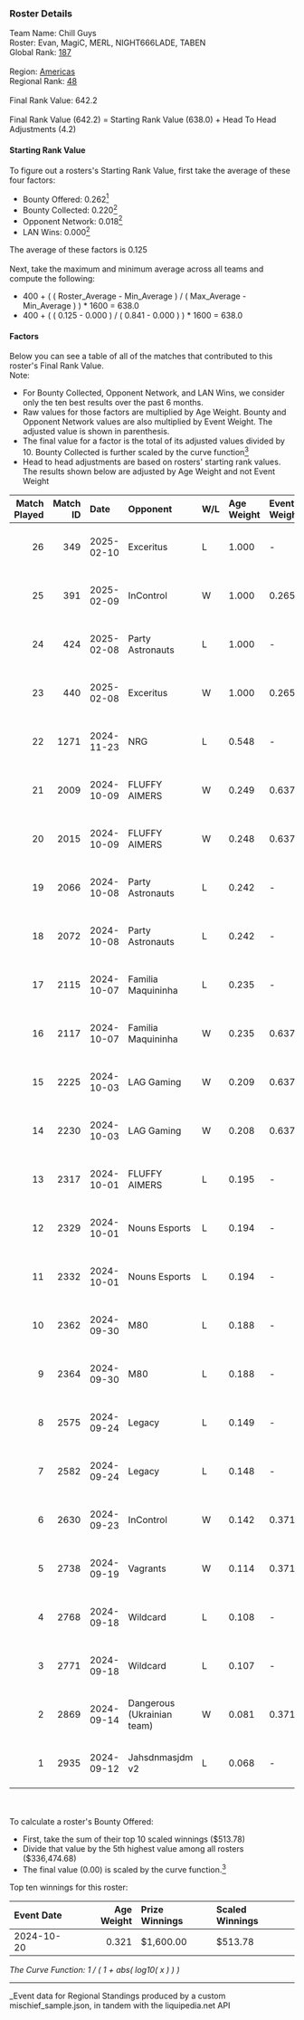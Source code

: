### Roster Details<br />
Team Name: Chill Guys<br />
Roster: Evan, MagiC, MERL, NIGHT666LADE, TABEN<br />
Global Rank: [187](../../standings_global_2025_03_01.md)<br />
<br />
Region: [Americas]( ../../standings_americas_2025_03_01.md)<br />
Regional Rank: [48]( ../../standings_americas_2025_03_01.md)<br />
<br />
Final Rank Value:  642.2<br />
<br />
Final Rank Value (642.2) = Starting Rank Value (638.0) + Head To Head Adjustments (4.2)<br />

#### Starting Rank Value<br />
To figure out a rosters's Starting Rank Value, first take the average of these four factors:<br />
- Bounty Offered: 0.262[<sup>1</sup>](#table2)
- Bounty Collected: 0.220[<sup>2</sup>](#table1)
- Opponent Network: 0.018[<sup>2</sup>](#table1)
- LAN Wins: 0.000[<sup>2</sup>](#table1)

The average of these factors is 0.125<br />
<br />
Next, take the maximum and minimum average across all teams and compute the following:<br />
- 400 + ( ( Roster_Average - Min_Average ) / ( Max_Average - Min_Average ) ) * 1600 = 638.0
- 400 + ( ( 0.125 - 0.000 ) / ( 0.841 - 0.000 ) ) * 1600 = 638.0


#### Factors<br />
Below you can see a table of all of the matches that contributed to this roster's Final Rank Value.<br />
Note:<br />

- For Bounty Collected, Opponent Network, and LAN Wins, we consider only the ten best results over the past 6 months.
- Raw values for those factors are multiplied by Age Weight. Bounty and Opponent Network values are also multiplied by Event Weight. The adjusted value is shown in parenthesis.
- The final value for a factor is the total of its adjusted values divided by 10. Bounty Collected is further scaled by the curve function[<sup>3</sup>](#curveFunction)
- Head to head adjustments are based on rosters' starting rank values. The results shown below are adjusted by Age Weight and not Event Weight
<span id="table1"></span><br />


| Match Played | Match ID | Date       | Opponent                   | W/L | Age Weight | Event Weight | Bounty Collected | Opponent Network | LAN Wins  | H2H Adj. | Roster                                    |
| -: | -: | :- | :- | :- | :- | :- | :- | :- | :- | -: | :- |
|           26 |      349 | 2025-02-10 | Exceritus                  | L   | 1.000      | -            | -                | -                | -         |   -17.10 | Evan, MagiC, MERL, NIGHT666LADE, TABEN    |
|           25 |      391 | 2025-02-09 | InControl                  | W   | 1.000      | 0.265        | 0.001 (0.000)    | 0.075 (0.020)    | 0 (0.000) |    14.53 | Evan, MagiC, MERL, NIGHT666LADE, TABEN    |
|           24 |      424 | 2025-02-08 | Party Astronauts           | L   | 1.000      | -            | -                | -                | -         |    -9.75 | Evan, MagiC, MERL, NIGHT666LADE, TABEN    |
|           23 |      440 | 2025-02-08 | Exceritus                  | W   | 1.000      | 0.265        | 0.000 (0.000)    | 0.184 (0.049)    | 0 (0.000) |    13.01 | Evan, MagiC, MERL, NIGHT666LADE, TABEN    |
|           22 |     1271 | 2024-11-23 | NRG                        | L   | 0.548      | -            | -                | -                | -         |    -2.07 | Evan, MagiC, Merl, NIGHT666LADE, TABEN    |
|           21 |     2009 | 2024-10-09 | FLUFFY AIMERS              | W   | 0.249      | 0.637        | 0.005 (0.001)    | 0.223 (0.035)    | 0 (0.000) |     5.48 | Evan, HorizoN, MagiC, NIGHT666LADE, TABEN |
|           20 |     2015 | 2024-10-09 | FLUFFY AIMERS              | W   | 0.248      | 0.637        | 0.005 (0.001)    | 0.223 (0.035)    | 0 (0.000) |     5.58 | Evan, HorizoN, MagiC, NIGHT666LADE, TABEN |
|           19 |     2066 | 2024-10-08 | Party Astronauts           | L   | 0.242      | -            | -                | -                | -         |    -2.38 | Evan, HorizoN, MagiC, NIGHT666LADE, TABEN |
|           18 |     2072 | 2024-10-08 | Party Astronauts           | L   | 0.242      | -            | -                | -                | -         |    -2.42 | Evan, HorizoN, MagiC, NIGHT666LADE, TABEN |
|           17 |     2115 | 2024-10-07 | Familia Maquininha         | L   | 0.235      | -            | -                | -                | -         |    -3.51 | Evan, HorizoN, MagiC, NIGHT666LADE, TABEN |
|           16 |     2117 | 2024-10-07 | Familia Maquininha         | W   | 0.235      | 0.637        | 0.003 (0.000)    | 0.133 (0.020)    | 0 (0.000) |     3.96 | Evan, HorizoN, MagiC, NIGHT666LADE, TABEN |
|           15 |     2225 | 2024-10-03 | LAG Gaming                 | W   | 0.209      | 0.637        | 0.001 (0.000)    | 0.028 (0.004)    | 0 (0.000) |     2.92 | Evan, HorizoN, MagiC, NIGHT666LADE, TABEN |
|           14 |     2230 | 2024-10-03 | LAG Gaming                 | W   | 0.208      | 0.637        | 0.001 (0.000)    | 0.028 (0.004)    | 0 (0.000) |     2.97 | Evan, HorizoN, MagiC, NIGHT666LADE, TABEN |
|           13 |     2317 | 2024-10-01 | FLUFFY AIMERS              | L   | 0.195      | -            | -                | -                | -         |    -1.79 | Evan, HorizoN, MagiC, NIGHT666LADE, TABEN |
|           12 |     2329 | 2024-10-01 | Nouns Esports              | L   | 0.194      | -            | -                | -                | -         |    -2.27 | Evan, HorizoN, MagiC, NIGHT666LADE, TABEN |
|           11 |     2332 | 2024-10-01 | Nouns Esports              | L   | 0.194      | -            | -                | -                | -         |    -2.30 | Evan, HorizoN, MagiC, NIGHT666LADE, TABEN |
|           10 |     2362 | 2024-09-30 | M80                        | L   | 0.188      | -            | -                | -                | -         |    -0.86 | Evan, HorizoN, MagiC, NIGHT666LADE, TABEN |
|            9 |     2364 | 2024-09-30 | M80                        | L   | 0.188      | -            | -                | -                | -         |    -0.87 | Evan, HorizoN, MagiC, NIGHT666LADE, TABEN |
|            8 |     2575 | 2024-09-24 | Legacy                     | L   | 0.149      | -            | -                | -                | -         |    -0.91 | Evan, HorizoN, MagiC, NIGHT666LADE, TABEN |
|            7 |     2582 | 2024-09-24 | Legacy                     | L   | 0.148      | -            | -                | -                | -         |    -0.92 | Evan, HorizoN, MagiC, NIGHT666LADE, TABEN |
|            6 |     2630 | 2024-09-23 | InControl                  | W   | 0.142      | 0.371        | 0.001 (0.000)    | 0.075 (0.004)    | 0 (0.000) |     2.14 | Evan, HorizoN, MagiC, NIGHT666LADE, TABEN |
|            5 |     2738 | 2024-09-19 | Vagrants                   | W   | 0.114      | 0.371        | 0.001 (0.000)    | 0.174 (0.007)    | 0 (0.000) |     1.86 | Evan, HorizoN, MagiC, NIGHT666LADE, TABEN |
|            4 |     2768 | 2024-09-18 | Wildcard                   | L   | 0.108      | -            | -                | -                | -         |    -0.06 | Evan, HorizoN, MagiC, NIGHT666LADE, TABEN |
|            3 |     2771 | 2024-09-18 | Wildcard                   | L   | 0.107      | -            | -                | -                | -         |    -0.06 | Evan, HorizoN, MagiC, NIGHT666LADE, TABEN |
|            2 |     2869 | 2024-09-14 | Dangerous (Ukrainian team) | W   | 0.081      | 0.371        | 0.000 (0.000)    | 0.000 (0.000)    | 0 (0.000) |     0.53 | Evan, HorizoN, MagiC, NIGHT666LADE, TABEN |
|            1 |     2935 | 2024-09-12 | Jahsdnmasjdm v2            | L   | 0.068      | -            | -                | -                | -         |    -1.51 | Evan, HorizoN, MagiC, NIGHT666LADE, TABEN |

<br />
<span id="table2"></span><br />
To calculate a roster's Bounty Offered:<br />

- First, take the sum of their top 10 scaled winnings ($513.78)
- Divide that value by the 5th highest value among all rosters ($336,474.68)
- The final value (0.00) is scaled by the curve function.[<sup>3</sup>](#curveFunction)

Top ten winnings for this roster:<br />

| Event Date | Age Weight | Prize Winnings | Scaled Winnings |
| :- | -: | :- | :- |
| 2024-10-20 |      0.321 | $1,600.00      | $513.78         |


<span id="curveFunction"></span>_The Curve Function: 1 / ( 1 + abs( log10( x ) ) )_<br />

---
_Event data for Regional Standings produced by a custom mischief_sample.json, in tandem with the liquipedia.net API<br />
